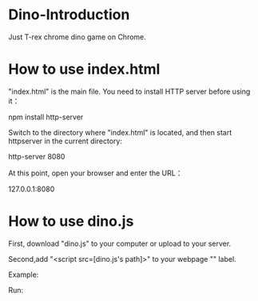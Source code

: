 # Dino-Introduction
Just T-rex chrome dino game on Chrome.
# How to use index.html
"index.html" is the main file. 
You need to install HTTP server before using it：

npm install http-server

Switch to the directory where "index.html" is located, and then start httpserver in the current directory:

http-server 8080

At this point, open your browser and enter the URL：

127.0.0.1:8080

# How to use dino.js
First, download "dino.js" to your computer or upload to your server.

Second,add "<script src=[dino.js's path]></script>" to your webpage "<head>" label.

Example:
<code><script src="gaozixuan0213.github.io/dino/dino.js"></script></code>

Run:
<code><script>initRunner( '#[canvas_name]' );</script></code>
